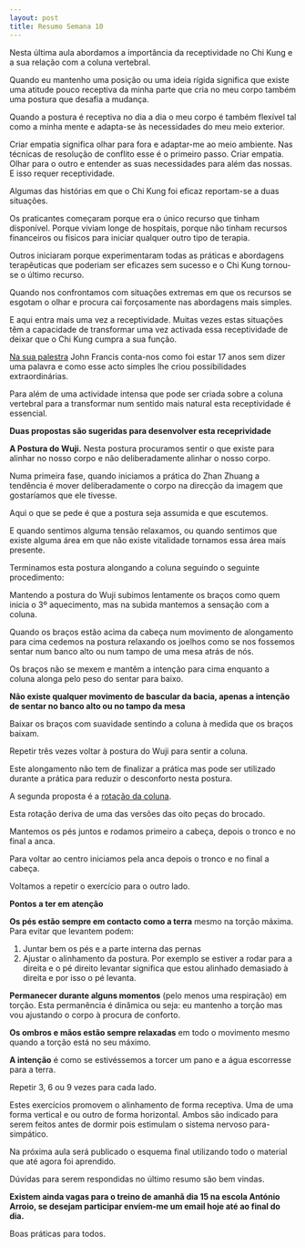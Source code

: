```yaml
---
layout: post
title: Resumo Semana 10
---
```

Nesta última aula abordamos a importância da receptividade no Chi Kung e a sua relação com a coluna vertebral. 

Quando eu mantenho uma posição ou uma ideia rígida significa que existe uma atitude pouco receptiva da minha parte que cria no meu corpo também uma postura que desafia a mudança. 

Quando a postura é receptiva no dia a dia o meu corpo é também flexível tal como a minha mente e adapta-se às necessidades do meu meio exterior. 

Criar empatia significa olhar para fora e adaptar-me ao meio ambiente. Nas técnicas de resolução de conflito esse é o primeiro passo. Criar empatia. Olhar para o outro e entender as suas necessidades para além das nossas. E isso requer receptividade. 

Algumas das histórias em que o Chi Kung foi eficaz reportam-se a duas situações.

Os praticantes começaram porque era o único recurso que tinham disponível. Porque viviam longe de hospitais, porque não tinham recursos financeiros ou físicos para iniciar qualquer outro tipo de terapia.

Outros iniciaram porque experimentaram todas as práticas e abordagens terapêuticas que poderiam ser eficazes sem sucesso e o Chi Kung tornou-se o último recurso. 

Quando nos confrontamos com situações extremas em que os recursos se esgotam o olhar e procura cai forçosamente nas abordagens mais simples.

E aqui entra mais uma vez a receptividade. Muitas vezes estas situações têm a capacidade de transformar uma vez activada essa receptividade de deixar que o Chi Kung cumpra a sua função. 

[Na sua palestra](http://www.ted.com/talks/john_francis_walks_the_earth) John Francis conta-nos como foi estar 17 anos sem dizer uma palavra e como esse acto simples lhe criou possibilidades extraordinárias.  

Para além de uma actividade intensa que pode ser criada sobre a coluna vertebral para a transformar num sentido mais natural esta receptividade é essencial. 

**Duas propostas são sugeridas para desenvolver esta receprividade**

**A Postura do Wuji.** Nesta postura procuramos sentir o que existe para alinhar no nosso corpo e não deliberadamente alinhar o nosso corpo.

Numa primeira fase, quando iniciamos a prática do Zhan Zhuang a tendência é mover deliberadamente o corpo na direcção da imagem que gostaríamos que ele tivesse. 

Aqui o que se pede é que a postura seja assumida e que escutemos. 

E quando sentimos alguma tensão relaxamos, ou quando sentimos que existe alguma área em que não existe vitalidade tornamos essa área mais presente. 

Terminamos esta postura alongando a coluna seguindo o seguinte procedimento: 

Mantendo a postura do Wuji subimos lentamente os braços como quem inicia o 3º aquecimento, mas na subida mantemos a sensação com a coluna. 

Quando os braços estão acima da cabeça num movimento de alongamento para cima cedemos na postura relaxando os joelhos como se nos fossemos sentar num banco alto ou num tampo de uma mesa atrás de nós.

Os braços não se mexem e mantêm a intenção para cima enquanto a coluna alonga pelo peso do sentar para baixo. 

**Não existe qualquer movimento de bascular da bacia, apenas a intenção de sentar no banco alto ou no tampo da mesa**

Baixar os braços com suavidade sentindo a coluna à medida que os braços baixam.

Repetir três vezes voltar à postura do Wuji para sentir a coluna. 

Este alongamento não tem de finalizar a prática mas pode ser utilizado durante a prática para reduzir o desconforto nesta postura. 

A segunda proposta é a [rotação da coluna](https://s3-eu-west-1.amazonaws.com/ck-language/rodar-coluna.mp4).

Esta rotação deriva de uma das versões das oito peças do brocado.

Mantemos os pés juntos e rodamos primeiro a cabeça, depois o tronco e no final a anca. 

Para voltar ao centro iniciamos pela anca depois o tronco e no final a cabeça. 

Voltamos a repetir o exercício para o outro lado. 

**Pontos a ter em atenção**

**Os pés estão sempre em contacto como a terra** mesmo na torção máxima. Para evitar que levantem podem:

1. Juntar bem os pés e a parte interna das pernas 
2. Ajustar o alinhamento da postura. Por exemplo se estiver a rodar para a direita e o pé direito levantar significa que estou alinhado demasiado à direita e por isso o pé levanta. 

**Permanecer durante alguns momentos** (pelo menos uma respiração) em torção. Esta permanência é dinâmica ou seja: eu mantenho a torção mas vou ajustando o corpo à procura de conforto. 

**Os ombros e mãos estão sempre relaxadas** em todo o movimento mesmo quando a torção está no seu máximo.

**A intenção** é como se estivéssemos a torcer um pano e a água escorresse para a terra. 

Repetir 3, 6 ou 9 vezes para cada lado. 

Estes exercícios promovem o alinhamento de forma receptiva. Uma de uma forma vertical e ou outro de forma horizontal. Ambos são indicado para serem feitos antes de dormir pois estimulam o sistema nervoso para-simpático. 

Na próxima aula será publicado o esquema final utilizando todo o material que até agora foi aprendido. 

Dúvidas para serem respondidas no último resumo são bem vindas. 

**Existem ainda vagas para o treino de amanhã dia 15 na escola António Arroio, se desejam participar enviem-me um email hoje até ao final do dia.**

Boas práticas para todos. 
